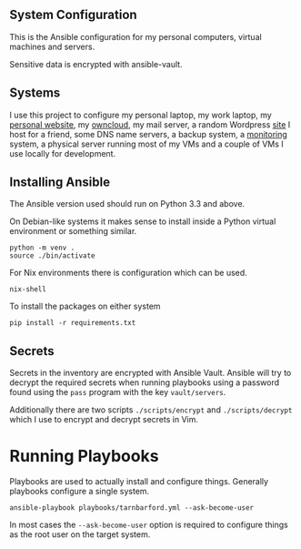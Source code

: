 ## System Configuration

This is the Ansible configuration for my personal computers, virtual machines
and servers.

Sensitive data is encrypted with ansible-vault.

## Systems

I use this project to configure my personal laptop, my work laptop, my
[personal website][1], my [owncloud][3], my mail server, a random Wordpress
[site][4] I host for a friend, some DNS name servers, a backup system, a
[monitoring][5] system, a physical server running most of my VMs and a couple
of VMs I use locally for development.

## Installing Ansible

The Ansible version used should run on Python 3.3 and above.

On Debian-like systems it makes sense to install inside a Python virtual
environment or something similar.

```
python -m venv .
source ./bin/activate
```

For Nix environments there is configuration which can be used.

```
nix-shell
````

To install the packages on either system

```
pip install -r requirements.txt
```

## Secrets

Secrets in the inventory are encrypted with Ansible Vault. Ansible will try to
decrypt the required secrets when running playbooks using a password found
using the `pass` program with the key `vault/servers`.

Additionally there are two scripts `./scripts/encrypt` and `./scripts/decrypt`
which I use to encrypt and decrypt secrets in Vim.

# Running Playbooks

Playbooks are used to actually install and configure things. Generally
playbooks configure a single system.

```
ansible-playbook playbooks/tarnbarford.yml --ask-become-user
```

In most cases the `--ask-become-user` option is required to configure things as
the root user on the target system.


[1]: https://tarnbarford.net
[2]: https://debugproxy.com
[3]: https://bridgesacrossborders.net
[4]: https://owncloud.tarnbarford.net
[5]: https://icinga.tarnbarford.net
[6]: https://monitoring.tarnbarford.net
